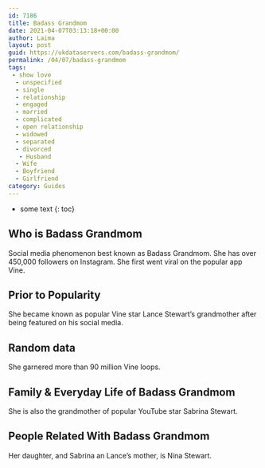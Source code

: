 ```yaml
---
id: 7186
title: Badass Grandmom
date: 2021-04-07T03:13:18+00:00
author: Laima
layout: post
guid: https://ukdataservers.com/badass-grandmom/
permalink: /04/07/badass-grandmom
tags:
 - show love
  - unspecified
  - single
  - relationship
  - engaged
  - married
  - complicated
  - open relationship
  - widowed
  - separated
  - divorced
   - Husband
  - Wife
  - Boyfriend
  - Girlfriend
category: Guides
---
```


* some text
{: toc}


## Who is Badass Grandmom
                  
                  
                  
Social media phenomenon best known as Badass Grandmom. She has over 450,000 followers on Instagram. She first went viral on the popular app Vine. 
                  
              
            
              
            
                
                
                
## Prior to Popularity
                  
                  
                  
She became known as popular Vine star Lance Stewart&#8217;s grandmother after being featured on his social media.
                  
              
            
              
            
                
                
                
## Random data
                  
                  
                  
She garnered more than 90 million Vine loops.
                  
              
            
              
            
                
                
                
## Family & Everyday Life of Badass Grandmom
                  
                  
                  
She is also the grandmother of popular YouTube star Sabrina Stewart.
                  
              
            
              
            
                
                
                
## People Related With Badass Grandmom
                  
                  
                  
Her daughter, and Sabrina an Lance&#8217;s mother, is Nina Stewart.
                  
              
            
              
            
                
              
            
              
              
            
            
              
            
          
          
          
